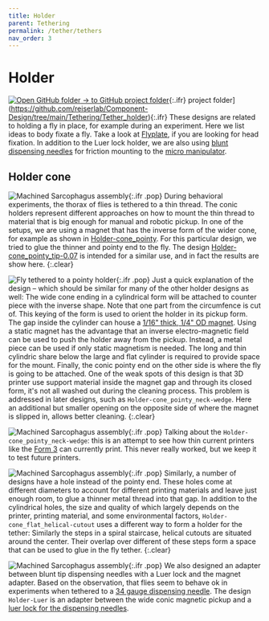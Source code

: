 ```yaml
---
title: Holder
parent: Tethering
permalink: /tether/tethers
nav_order: 3
---
```


# Holder 

[![Open GitHub folder]({{"/assets/img/GitHub-Mark-32px.png"|relative_url}}) → to GitHub project folder](https://github.com/reiserlab/Component-Design/tree/main/Support/Holder_Tablet){:.ifr}
 project folder](https://github.com/reiserlab/Component-Design/tree/main/Tethering/Tether_holder){:.ifr}
These designs are related to holding a fly in place, for example during an experiment. Here we list ideas to body fixate a fly. Take a look at [Flyplate]({{site.baseurl}}/flyplate), if you are looking for head fixation. In addition to the Luer lock holder, we are also using [blunt dispensing needles]({{site.baseurl}}/extra/dispensing-needle) for friction mounting to the [micro manipulator]({{site.baseurl}}/micromanipulator).

## Holder cone

![Machined Sarcophagus assembly]({{"/assets/img/Tethering/Tether_mount/Tether_holder_cone_tip-0.07.png"|relative_url}}){:.ifr .pop}
During behavioral experiments, the thorax of flies is tethered to a thin thread. The conic holders represent different approaches on how to mount the thin thread to material that is big enough for manual and robotic pickup. In one of the setups, we are using a magnet that has the inverse form of the wider cone, for example as shown in [Holder-cone_pointy](Holder-cone_pointy.stl). For this particular design, we tried to glue the thinner and pointy end to the fly. The design [Holder-cone_pointy_tip-0.07](Holder-cone_pointy_tip-0.07.stl) is intended for a similar use, and in fact the results are show here.
{:.clear}

![Fly tethered to a pointy holder]({{"/assets/img/Tethering/Tether_mount/Tether_holder_cone_tip-0.07_form3_03_2019-11_fly.jpg"|relative_url}}){:.ifr .pop}
Just a quick explanation of the design – which should be similar for many of the other holder designs as well: The wide cone ending in a cylindrical form will be attached to counter piece with the inverse shape. Note that one part from the circumfence is cut of. This keying of the form is used to orient the holder in its pickup form. The gap inside the cylinder can house a [1/16" thick, 1/4" OD magnet](https://www.mcmaster.com/5862k141). Using a static magnet has the advantage that an inverse electro-magnetic field can be used to push the holder away from the pickup. Instead, a metal piece can be used if only static magnetism is needed. The long and thin cylindric share below the large and flat cylinder is required to provide space for the mount. Finally, the conic pointy end on the other side is where the fly is going to be attached. One of the weak spots of this design is that 3D printer use support material inside the magnet gap and through its closed form, it's not all washed out during the cleaning process. This problem is addressed in later designs, such as `Holder-cone_pointy_neck-wedge`. Here an additional but smaller opening on the opposite side of where the magnet is slipped in, allows better cleaning.
{:.clear}

![Machined Sarcophagus assembly]({{"/assets/img/Tethering/Tether_mount/Tether_holder_cone_tip_neck-wedge.png"|relative_url}}){:.ifr .pop}
Talking about the `Holder-cone_pointy_neck-wedge`: this is an attempt to see how thin current printers like the [Form 3]({{site.baseurl}}/production) can currently print. This never really worked, but we keep it to test future printers.

![Machined Sarcophagus assembly]({{"/assets/img/Tethering/Tether_mount/Tether_holder_flat-cone_hole-0.3mm.png"|relative_url}}){:.ifr .pop}
Similarly, a number of designs have a hole instead of the pointy end. These holes come at different diameters to account for different printing materials and leave just enough room, to glue a thinner metal thread into that gap. In addition to the cylindrical holes, the size and quality of which largely depends on the printer, printing material, and some environmental factors, `Holder-cone_flat_helical-cutout` uses a different way to form a holder for the tether: Similarly the steps in a spiral staircase, helical cutouts are situated around the center. Their overlap over different of these steps form a space that can be used to glue in the fly tether.
{:.clear}

![Machined Sarcophagus assembly]({{"/assets/img/Tethering/Tether_mount/Adapter_Magnet_Luer.png"|relative_url}}){:.ifr .pop}
We also designed an adapter between blunt tip dispensing needles with a Luer lock and the magnet adapter. Based on the observation, that flies seem to behave ok in experiments when tethered to a [34 gauge dispensing needle](https://www.amazon.com/dp/B07KGPDSHX/). The design `Holder-Luer` is an adapter between the wide conic magnetic pickup and a [luer lock for the dispensing needles]({{site.baseurl}}/extra/dispensing-needle).